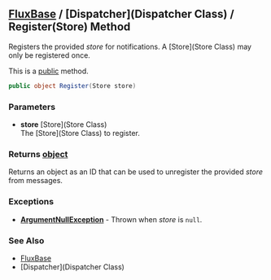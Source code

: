 [FluxBase](index) / [Dispatcher](Dispatcher Class) / Register(Store) Method
---------------------------------------------------------------------------

Registers the provided _store_ for notifications. A [Store](Store Class) may only be registered once.

This is a [public](https://docs.microsoft.com/dotnet/csharp/language-reference/keywords/public) method.

```c#
public object Register(Store store)
```

### Parameters
* __store__ [Store](Store Class)  
The [Store](Store Class) to register.

### Returns [object](https://docs.microsoft.com/dotnet/api/system.object)
Returns an object as an ID that can be used to unregister the provided _store_ from messages.

### Exceptions
* __[ArgumentNullException](https://docs.microsoft.com/dotnet/api/system.argumentnullexception)__ - Thrown when _store_ is `null`.

### See Also
* [FluxBase](index)
* [Dispatcher](Dispatcher Class)